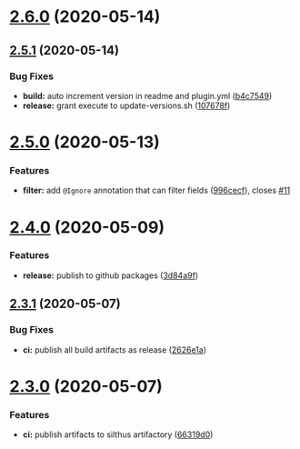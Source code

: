 # [2.6.0](https://github.com/Silthus/ConfigLib/compare/v2.5.1...v2.6.0) (2020-05-14)

## [2.5.1](https://github.com/Silthus/ConfigLib/compare/v2.5.0...v2.5.1) (2020-05-14)


### Bug Fixes

* **build:** auto increment version in readme and plugin.yml ([b4c7549](https://github.com/Silthus/ConfigLib/commit/b4c7549e77cc60faf4c231405ef148ffc7157727))
* **release:** grant execute to update-versions.sh ([107678f](https://github.com/Silthus/ConfigLib/commit/107678f720e87559d1a955b49e486cb735f17f21))

# [2.5.0](https://github.com/Silthus/ConfigLib/compare/v2.4.0...v2.5.0) (2020-05-13)


### Features

* **filter:** add `@Ignore` annotation that can filter fields ([996cecf](https://github.com/Silthus/ConfigLib/commit/996cecf8a0944f1111ec48af85e498623e631eeb)), closes [#11](https://github.com/Silthus/ConfigLib/issues/11)

# [2.4.0](https://github.com/Silthus/ConfigLib/compare/v2.3.1...v2.4.0) (2020-05-09)


### Features

* **release:** publish to github packages ([3d84a9f](https://github.com/Silthus/ConfigLib/commit/3d84a9f0b886ae0c63cf56f3e64f87caef27e758))

## [2.3.1](https://github.com/mcSilthus/ConfigLib/compare/v2.3.0...v2.3.1) (2020-05-07)


### Bug Fixes

* **ci:** publish all build artifacts as release ([2626e1a](https://github.com/mcSilthus/ConfigLib/commit/2626e1afc42581e288e46696c488cec66981dc1e))

# [2.3.0](https://github.com/mcSilthus/ConfigLib/compare/v2.2.0...v2.3.0) (2020-05-07)


### Features

* **ci:** publish artifacts to silthus artifactory ([66319d0](https://github.com/mcSilthus/ConfigLib/commit/66319d0a51e79579b810add68511e5c204654c6c))
